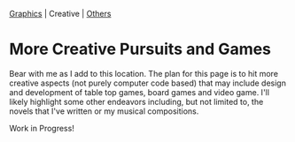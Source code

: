 [Graphics](README.md) | Creative | [Others](Others.md)

# More Creative Pursuits and Games

Bear with me as I add to this location. The plan for this page is to hit more creative aspects (not purely computer code based) that may include design and development of table top games, board games and video game. I'll likely highlight some other endeavors including, but not limited to, the novels that I've written or my musical compositions.

Work in Progress!